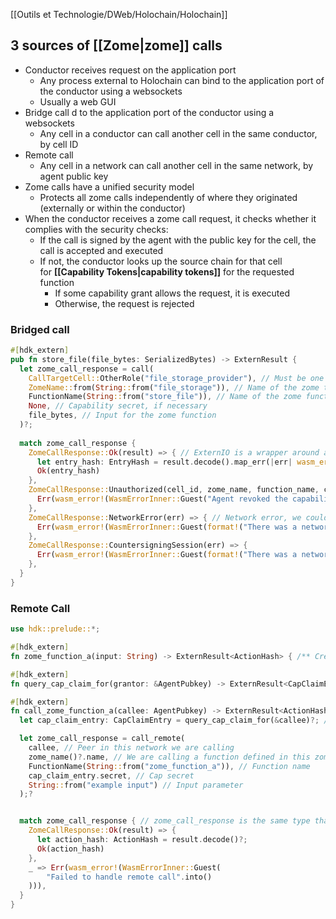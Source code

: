 [[Outils et Technologie/DWeb/Holochain/Holochain]]

## 3 sources of [[Zome|zome]] calls
-   Conductor receives request on the application port 
    -   Any process external to Holochain can bind to the application port of the conductor using a websockets
    -   Usually a web GUI
-   Bridge call d to the application port of the conductor using a websockets
    -   Any cell in a conductor can call another cell in the same conductor, by cell ID
-   Remote call 
    -   Any cell in a network can call another cell in the same network, by agent public key
- Zome calls have a unified security model 
    -   Protects all zome calls independently of where they originated (externally or within the conductor)
-   When the conductor receives a zome call request, it checks whether it complies with the security checks: 
    -   If the call is signed by the agent with the public key for the cell, the call is accepted and executed
    -   If not, the conductor looks up the source chain for that cell for **[[Capability Tokens|capability tokens]]** for the requested function
        -   If some capability grant allows the request, it is executed
        -   Otherwise, the request is rejected


### Bridged call
``` rust
#[hdk_extern]
pub fn store_file(file_bytes: SerializedBytes) -> ExternResult {
  let zome_call_response = call(
    CallTargetCell::OtherRole("file_storage_provider"), // Must be one of the roles specified in the happ manifest
    ZomeName::from(String::from("file_storage")), // Name of the zome to call
    FunctionName(String::from("store_file")), // Name of the zome function to call
    None, // Capability secret, if necessary
    file_bytes, // Input for the zome function
  )?;
    
  match zome_call_response {
    ZomeCallResponse::Ok(result) => { // ExternIO is a wrapper around a byte array
      let entry_hash: EntryHash = result.decode().map_err(|err| wasm_error!(err.into()))?; // Deserialize byte array
      Ok(entry_hash)
    },
    ZomeCallResponse::Unauthorized(cell_id, zome_name, function_name, callee) => { // Callee deleted the capability grant
      Err(wasm_error!(WasmErrorInner::Guest("Agent revoked the capability".into())))
    },
    ZomeCallResponse::NetworkError(err) => { // Network error, we could try again
      Err(wasm_error!(WasmErrorInner::Guest(format!("There was a network error: {:?}", err)))
    },
    ZomeCallResponse::CountersigningSession(err) => { 
      Err(wasm_error!(WasmErrorInner::Guest(format!("There was a network error: {:?}", err))))
    },
  }
}
```

### Remote Call
``` rust
use hdk::prelude::*;

#[hdk_extern]
fn zome_function_a(input: String) -> ExternResult<ActionHash> { /** Create, create links, get, query... */ }

#[hdk_extern]
fn query_cap_claim_for(grantor: &AgentPubkey) -> ExternResult<CapClaimEntry>  { /** query and find */ } 

#[hdk_extern]
fn call_zome_function_a(callee: AgentPubkey) -> ExternResult<ActionHash> { // Call "callee"'s "zome_function_a" and return its result 
  let cap_claim_entry: CapClaimEntry = query_cap_claim_for(&callee)?; // Assummes the claim was committed in the past

  let zome_call_response = call_remote(
    callee, // Peer in this network we are calling
    zome_name()?.name, // We are calling a function defined in this zome 
    FunctionName(String::from("zome_function_a")), // Function name
    cap_claim_entry.secret, // Cap secret
    String::from("example input") // Input parameter
  );?


  match zome_call_response { // zome_call_response is the same type than in the bridged call response
    ZomeCallResponse::Ok(result) => {
      let action_hash: ActionHash = result.decode()?;
      Ok(action_hash)
    },
    _ => Err(wasm_error!(WasmErrorInner::Guest(
        "Failed to handle remote call".into()
    ))),
  }
}
```